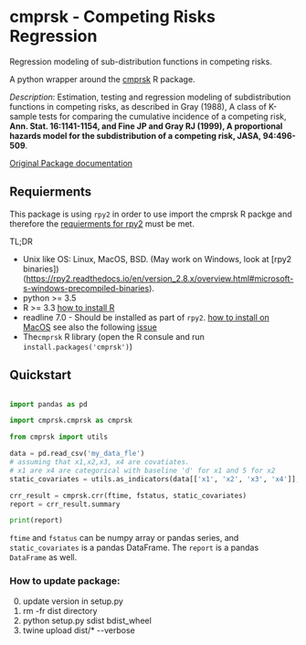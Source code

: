 # cmprsk - Competing Risks Regression
Regression modeling of sub-distribution functions in competing risks.

A python wrapper around the [cmprsk](https://cran.r-project.org/web/packages/cmprsk/index.html) R package.

*Description*: Estimation, testing and regression modeling of
subdistribution functions in competing risks, as described in Gray
(1988), A class of K-sample tests for comparing the cumulative
incidence of a competing risk, **Ann. Stat. 16:1141-1154, and Fine JP and
Gray RJ (1999), A proportional hazards model for the subdistribution
of a competing risk, JASA, 94:496-509**.

[Original Package documentation](https://cran.r-project.org/web/packages/cmprsk/cmprsk.pdf)

## Requierments
This package is using `rpy2` in order to use import the cmprsk R packge and therefore the [requierments for rpy2](https://rpy2.readthedocs.io/en/version_2.8.x/overview.html?highlight=readline#requirements) must be met.

TL;DR
* Unix like OS: Linux, MacOS, BSD. (May work on Windows, look at [rpy2 binaries])(https://rpy2.readthedocs.io/en/version_2.8.x/overview.html#microsoft-s-windows-precompiled-binaries). 
* python >= 3.5
* R >= 3.3 [how to install R](https://www.datacamp.com/community/tutorials/installing-R-windows-mac-ubuntu)
* readline 7.0 - Should be installed as part of `rpy2`. [how to install on MacOS](http://blogs.perl.org/users/aristotle/2013/07/easy-osx-termreadlinegnu.html) see also the following [issue](https://github.com/conda-forge/rpy2-feedstock/issues/1)
* The`cmprsk` R library (open the R consule and run `install.packages('cmprsk')`)

## Quickstart

```python

import pandas as pd

import cmprsk.cmprsk as cmprsk

from cmprsk import utils

data = pd.read_csv('my_data_fle')
# assuming that x1,x2,x3, x4 are covatiates. 
# x1 are x4 are categorical with baseline 'd' for x1 and 5 for x2 
static_covariates = utils.as_indicators(data[['x1', 'x2', 'x3', 'x4']], ['x1', 'x4'], bases=['d', 5])

crr_result = cmprsk.crr(ftime, fstatus, static_covariates)
report = crr_result.summary

print(report)

```
`ftime` and `fstatus` can be numpy array or pandas series, and `static_covariates` is a pandas DataFrame.
The `report` is a pandas `DataFrame` as well. 


### How to update package:
0. update version in setup.py
1. rm -fr dist directory
2. python setup.py sdist bdist_wheel 
3. twine upload  dist/* --verbose
